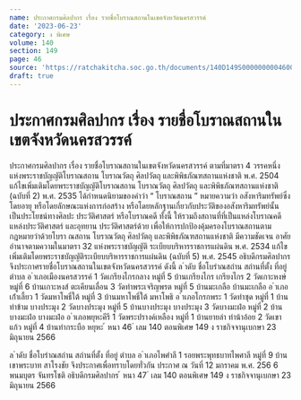 ```yaml
---
name: ประกาศกรมศิลปากร เรื่อง รายชื่อโบราณสถานในเขตจังหวัดนครสวรรค์
date: '2023-06-23'
category: ง พิเศษ
volume: 140
section: 149
page: 46
source: 'https://ratchakitcha.soc.go.th/documents/140D149S0000000004600.pdf'
draft: true
---
```


# ประกาศกรมศิลปากร เรื่อง รายชื่อโบราณสถานในเขตจังหวัดนครสวรรค์

ประกาศกรมศิลปากร เรื่อง รายชื่อโบราณสถานในเขตจังหวัดนครสวรรค์ ตามที่มาตรา 4 วรรคหนึ่งแห่งพระราชบัญญัติโบราณสถาน โบราณวัตถุ ศิลปวัตถุ และพิพิธภัณฑสถานแห่งชาติ พ.ศ. 2504 แก้ไขเพิ่มเติมโดยพระราชบัญญัติโบราณสถาน โบราณวัตถุ ศิลปวัตถุ และพิพิธภัณฑสถานแห่งชาติ (ฉบับที่ 2) พ.ศ. 2535 ได้กำหนดนิยามของคำว่า “ โบราณสถาน ” หมายความว่า อสังหาริมทรัพย์ซึ่งโดยอายุ หรือโดยลักษณะแห่งการก่อสร้าง หรือโดยหลักฐานเกี่ยวกับประวัติของอสังหาริมทรัพย์นั้น เป็นประโยชน์ทางศิลปะ ประวัติศาสตร์ หรือโบราณคดี ทั้งนี้ ให้รวมถึงสถานที่ที่เป็นแหล่งโบราณคดี แหล่งประวัติศาสตร์ และอุทยาน ประวัติศาสตร์ด้วย เพื่อให้การปกป้องคุ้มครองโบราณสถานตามกฎหมายว่าด้วยโบรา ณสถาน โบราณวัตถุ ศิลปวัตถุ และพิพิธภัณฑสถานแห่งชาติ มีความชัดเจน อาศัยอำนาจตามความในมาตรา 32 แห่งพระราชบัญญัติ ระเบียบบริหารราชการแผ่นดิน พ.ศ. 2534 แก้ไขเพิ่มเติมโดยพระราชบัญญัติระเบียบบริหารราชการแผ่นดิน (ฉบับที่ 5) พ.ศ. 2545 อธิบดีกรมศิลปากรจึงประกาศรายชื่อโบราณสถานในเขตจังหวัดนครสวรรค์ ดังนี้ ล ําดับ ชื่อโบรําณสถําน สถํานที่ตั้ง ที่อยู่ ตําบล อ ําเภอเมืองนครสวรรค์ 1 วัดเกรียงไกรกลาง หมู่ที่ 5 บ้านเกรียงไกร เกรียงไกร 2 วัดเกาะหงษ์ หมู่ที่ 6 บ้านเกาะหงส์ ตะเคียนเลื่อน 3 วัดท่าพระเจริญพรต หมู่ที่ 5 บ้านมะเกลือ บ้านมะเกลือ อ ําเภอเก้ําเลี้ยว 1 วัดมหาโพธิ์ใต้ หมู่ที่ 3 บ้านมหาโพธิ์ใต้ มหาโพธิ อ ําเภอโกรกพระ 1 วัดท่าซุด หมู่ที่ 1 บ้านท่าข้าม บางประมุง 2 วัดบางประมุง หมู่ที่ 5 บ้านบางประมุง บางประมุง 3 วัดบางมะฝ่อ หมู่ที่ 2 บ้านบางมะฝ่อ บางมะฝ่อ อ ําเภอพยุหะคีรี 1 วัดพระปรางค์เหลือง หมู่ที่ 1 บ้านยายล่า ท่าน้าอ้อย 2 วัดเขาแก้ว หมู่ที่ 4 บ้านท่ากระบือ หยุหะ ้ หนา 46 ่ เลม 140 ตอนพิเศษ 149 ง ราชกิจจานุเบกษา 23 มิถุนายน 2566

ล ําดับ ชื่อโบรําณสถําน สถํานที่ตั้ง ที่อยู่ ตําบล อ ําเภอไพศําลี 1 รอยพระพุทธบาทไพศาลี หมู่ที่ 9 บ้านเขาพระบาท สาโรงชัย จึงประกาศเพื่อทราบโดยทั่วกัน ประกาศ ณ วันที่ 12 มกราคม พ.ศ. 256 6 พนมบุตร จันทรโชติ อธิบดีกรมศิลปากร ้ หนา 47 ่ เลม 140 ตอนพิเศษ 149 ง ราชกิจจานุเบกษา 23 มิถุนายน 2566
